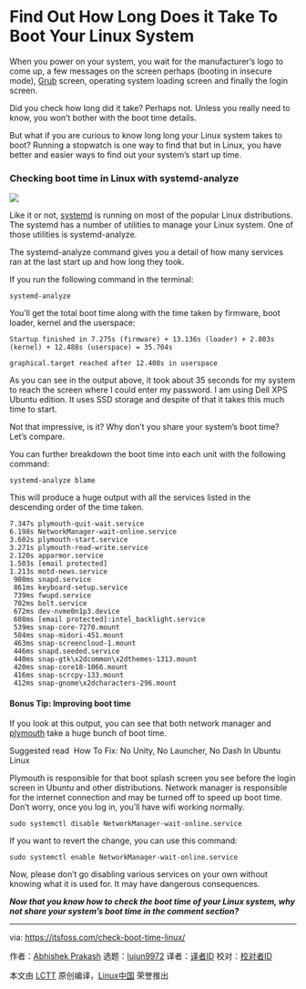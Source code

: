 [#]: collector: (lujun9972)
[#]: translator: (geekpi)
[#]: reviewer: ( )
[#]: publisher: ( )
[#]: url: ( )
[#]: subject: (Find Out How Long Does it Take To Boot Your Linux System)
[#]: via: (https://itsfoss.com/check-boot-time-linux/)
[#]: author: (Abhishek Prakash https://itsfoss.com/author/abhishek/)

Find Out How Long Does it Take To Boot Your Linux System
======

When you power on your system, you wait for the manufacturer’s logo to come up, a few messages on the screen perhaps (booting in insecure mode), [Grub][1] screen, operating system loading screen and finally the login screen.

Did you check how long did it take? Perhaps not. Unless you really need to know, you won’t bother with the boot time details.

But what if you are curious to know long long your Linux system takes to boot? Running a stopwatch is one way to find that but in Linux, you have better and easier ways to find out your system’s start up time.

### Checking boot time in Linux with systemd-analyze

![][2]

Like it or not, [systemd][3] is running on most of the popular Linux distributions. The systemd has a number of utilities to manage your Linux system. One of those utilities is systemd-analyze.

The systemd-analyze command gives you a detail of how many services ran at the last start up and how long they took.

If you run the following command in the terminal:

```
systemd-analyze
```

You’ll get the total boot time along with the time taken by firmware, boot loader, kernel and the userspace:

```
Startup finished in 7.275s (firmware) + 13.136s (loader) + 2.803s (kernel) + 12.488s (userspace) = 35.704s

graphical.target reached after 12.408s in userspace
```

As you can see in the output above, it took about 35 seconds for my system to reach the screen where I could enter my password. I am using Dell XPS Ubuntu edition. It uses SSD storage and despite of that it takes this much time to start.

Not that impressive, is it? Why don’t you share your system’s boot time? Let’s compare.

You can further breakdown the boot time into each unit with the following command:

```
systemd-analyze blame
```

This will produce a huge output with all the services listed in the descending order of the time taken.

```
7.347s plymouth-quit-wait.service
6.198s NetworkManager-wait-online.service
3.602s plymouth-start.service
3.271s plymouth-read-write.service
2.120s apparmor.service
1.503s [email protected]
1.213s motd-news.service
 908ms snapd.service
 861ms keyboard-setup.service
 739ms fwupd.service
 702ms bolt.service
 672ms dev-nvme0n1p3.device
 608ms [email protected]:intel_backlight.service
 539ms snap-core-7270.mount
 504ms snap-midori-451.mount
 463ms snap-screencloud-1.mount
 446ms snapd.seeded.service
 440ms snap-gtk\x2dcommon\x2dthemes-1313.mount
 420ms snap-core18-1066.mount
 416ms snap-scrcpy-133.mount
 412ms snap-gnome\x2dcharacters-296.mount
```

#### Bonus Tip: Improving boot time

If you look at this output, you can see that both network manager and [plymouth][4] take a huge bunch of boot time.

[][5]

Suggested read  How To Fix: No Unity, No Launcher, No Dash In Ubuntu Linux

Plymouth is responsible for that boot splash screen you see before the login screen in Ubuntu and other distributions. Network manager is responsible for the internet connection and may be turned off to speed up boot time. Don’t worry, once you log in, you’ll have wifi working normally.

```
sudo systemctl disable NetworkManager-wait-online.service
```

If you want to revert the change, you can use this command:

```
sudo systemctl enable NetworkManager-wait-online.service
```

Now, please don’t go disabling various services on your own without knowing what it is used for. It may have dangerous consequences.

_**Now that you know how to check the boot time of your Linux system, why not share your system’s boot time in the comment section?**_

--------------------------------------------------------------------------------

via: https://itsfoss.com/check-boot-time-linux/

作者：[Abhishek Prakash][a]
选题：[lujun9972][b]
译者：[译者ID](https://github.com/译者ID)
校对：[校对者ID](https://github.com/校对者ID)

本文由 [LCTT](https://github.com/LCTT/TranslateProject) 原创编译，[Linux中国](https://linux.cn/) 荣誉推出

[a]: https://itsfoss.com/author/abhishek/
[b]: https://github.com/lujun9972
[1]: https://www.gnu.org/software/grub/
[2]: https://i0.wp.com/itsfoss.com/wp-content/uploads/2019/08/linux-boot-time.jpg?resize=800%2C450&ssl=1
[3]: https://en.wikipedia.org/wiki/Systemd
[4]: https://wiki.archlinux.org/index.php/Plymouth
[5]: https://itsfoss.com/how-to-fix-no-unity-no-launcher-no-dash-in-ubuntu-12-10-quick-tip/
